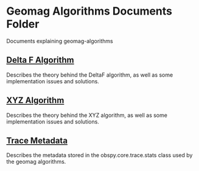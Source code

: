 Geomag Algorithms Documents Folder
==================================

Documents explaining geomag-algorithms

[Delta F Algorithm](./DeltaF.md)
------

Describes the theory behind the DeltaF algorithm,  as well as some implementation
issues and solutions.

[XYZ Algorithm](./XYZ.md)
------

Describes the theory behind the XYZ algorithm,  as well as some implementation
issues and solutions.

[Trace Metadata](./metadata.md)
-----------

Describes the metadata stored in the obspy.core.trace.stats class used by the
geomag algorithms.
